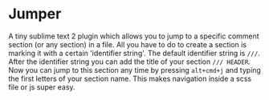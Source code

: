 Jumper
======

A tiny sublime text 2 plugin which allows you to jump to a specific comment section (or any section) in a file. All you have to do to create a section is marking it with a certain 'identifier string'. The default identifier string is `///`. After the identifier string you can add the title of your section `/// HEADER`. Now you can jump to this section any time by pressing `alt+cmd+j` and typing the first letters of your section name. This makes navigation inside a scss file or js super easy.


